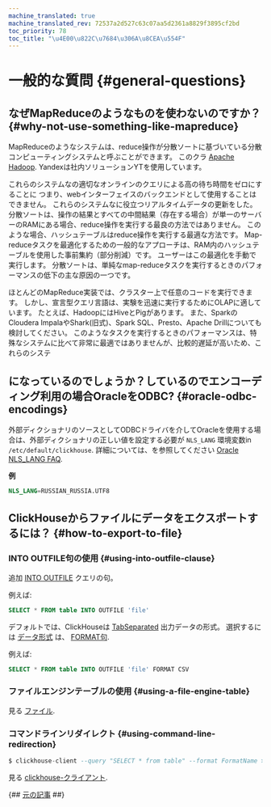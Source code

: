 ```yaml
---
machine_translated: true
machine_translated_rev: 72537a2d527c63c07aa5d2361a8829f3895cf2bd
toc_priority: 78
toc_title: "\u4E00\u822C\u7684\u306A\u8CEA\u554F"
---
```


# 一般的な質問 {#general-questions}

## なぜMapReduceのようなものを使わないのですか？ {#why-not-use-something-like-mapreduce}

MapReduceのようなシステムは、reduce操作が分散ソートに基づいている分散コンピューティングシステムと呼ぶことができます。 このクラ [Apache Hadoop](http://hadoop.apache.org). Yandexは社内ソリューションYTを使用しています。

これらのシステムなの適切なオンラインのクエリによる高の待ち時間をゼロにすることに つまり、webインターフェイスのバックエンドとして使用することはできません。 これらのシステムなに役立つリアルタイムデータの更新をした。 分散ソートは、操作の結果とすべての中間結果（存在する場合）が単一のサーバーのRAMにある場合、reduce操作を実行する最良の方法ではありません。 このような場合、ハッシュテーブルはreduce操作を実行する最適な方法です。 Map-reduceタスクを最適化するための一般的なアプローチは、RAM内のハッシュテーブルを使用した事前集約（部分削減）です。 ユーザーはこの最適化を手動で実行します。 分散ソートは、単純なmap-reduceタスクを実行するときのパフォーマンスの低下の主な原因の一つです。

ほとんどのMapReduce実装では、クラスター上で任意のコードを実行できます。 しかし、宣言型クエリ言語は、実験を迅速に実行するためにOLAPに適しています。 たとえば、HadoopにはHiveとPigがあります。 また、SparkのCloudera ImpalaやShark(旧式)、Spark SQL、Presto、Apache Drillについても検討してください。 このようなタスクを実行するときのパフォーマンスは、特殊なシステムに比べて非常に最適ではありませんが、比較的遅延が高いため、これらのシステ

## になっているのでしょうか？しているのでエンコーディング利用の場合OracleをODBC? {#oracle-odbc-encodings}

外部ディクショナリのソースとしてODBCドライバを介してOracleを使用する場合は、外部ディクショナリの正しい値を設定する必要が `NLS_LANG` 環境変数in `/etc/default/clickhouse`. 詳細については、を参照してください [Oracle NLS\_LANG FAQ](https://www.oracle.com/technetwork/products/globalization/nls-lang-099431.html).

**例**

``` sql
NLS_LANG=RUSSIAN_RUSSIA.UTF8
```

## ClickHouseからファイルにデータをエクスポートするには？ {#how-to-export-to-file}

### INTO OUTFILE句の使用 {#using-into-outfile-clause}

追加 [INTO OUTFILE](../sql-reference/statements/select/into-outfile.md#into-outfile-clause) クエリの句。

例えば:

``` sql
SELECT * FROM table INTO OUTFILE 'file'
```

デフォルトでは、ClickHouseは [TabSeparated](../interfaces/formats.md#tabseparated) 出力データの形式。 選択するには [データ形式](../interfaces/formats.md) は、 [FORMAT句](../sql-reference/statements/select/format.md#format-clause).

例えば:

``` sql
SELECT * FROM table INTO OUTFILE 'file' FORMAT CSV
```

### ファイルエンジンテーブルの使用 {#using-a-file-engine-table}

見る [ファイル](../engines/table_engines/special/file.md).

### コマンドラインリダイレクト {#using-command-line-redirection}

``` sql
$ clickhouse-client --query "SELECT * from table" --format FormatName > result.txt
```

見る [clickhouse-クライアント](../interfaces/cli.md).

{## [元の記事](https://clickhouse.tech/docs/en/faq/general/) ##}

